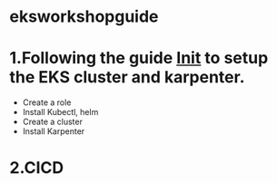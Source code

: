 # eksworkshopguide
# 1.Following the guide [Init](Init.MD) to setup the EKS cluster and karpenter. 
* Create a role
* Install Kubectl, helm
* Create a cluster
* Install Karpenter
 
# 2.CICD
